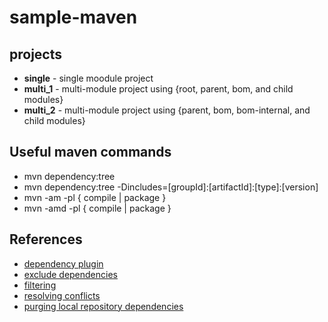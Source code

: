 sample-maven
============

## projects
- **single** - single moodule project
- **multi_1** - multi-module project using {root, parent, bom, and child modules}
- **multi_2** - multi-module project using {parent, bom, bom-internal, and child modules}

## Useful maven commands
- mvn dependency:tree
- mvn dependency:tree -Dincludes=[groupId]:[artifactId]:[type]:[version]
- mvn -am -pl <module> { compile | package }
- mvn -amd -pl <module> { compile | package }

## References
- [dependency plugin](https://maven.apache.org/plugins/maven-dependency-plugin/index.html)
- [exclude dependencies](https://maven.apache.org/plugins/maven-dependency-plugin/examples/exclude-dependencies-from-dependency-analysis.html)
- [filtering](https://maven.apache.org/plugins/maven-dependency-plugin/examples/filtering-the-dependency-tree)
- [resolving conflicts](https://maven.apache.org/plugins/maven-dependency-plugin/examples/resolving-conflicts-using-the-dependency-tree.html)
- [purging local repository dependencies](https://maven.apache.org/plugins/maven-dependency-plugin/examples/purging-local-repository.html)